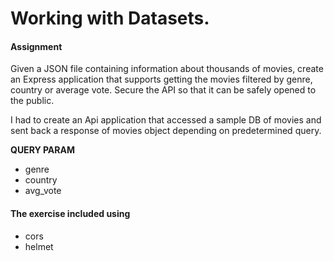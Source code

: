# Working with Datasets. 

#### Assignment 
Given a JSON file containing information about thousands of movies, create an Express application that supports getting the movies filtered by genre, country or average vote. Secure the API so that it can be safely opened to the public.

I had to create an Api application that accessed a sample DB of movies and sent back a response of movies object depending on predetermined query.

**QUERY PARAM**

* genre
* country
* avg_vote

#### The exercise included using 
* cors 
* helmet 


